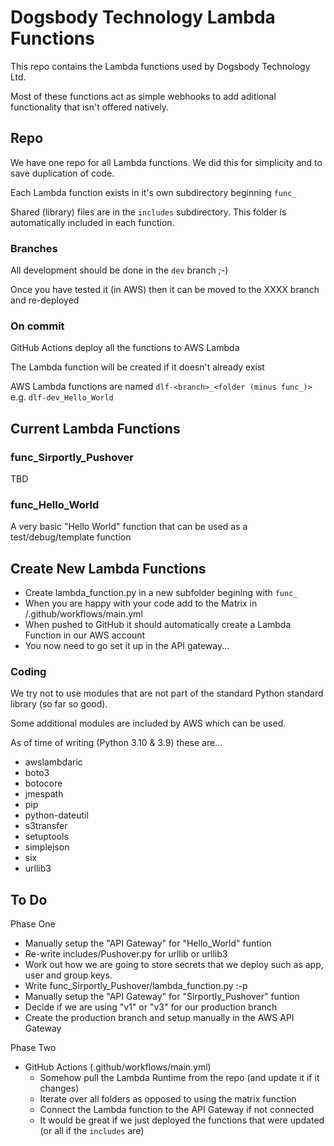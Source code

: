 # Dogsbody Technology Lambda Functions
This repo contains the Lambda functions used by Dogsbody Technology Ltd. 

Most of these functions act as simple webhooks to add aditional functionality that isn't offered natively.


## Repo
We have one repo for all Lambda functions. We did this for simplicity and to save duplication of code.

Each Lambda function exists in it's own subdirectory beginning `func_`

Shared (library) files are in the `includes` subdirectory. This folder is automatically included in each function.

### Branches
All development should be done in the `dev` branch ;-)

Once you have tested it (in AWS) then it can be moved to the XXXX branch and re-deployed

### On commit
GitHub Actions deploy all the functions to AWS Lambda

The Lambda function will be created if it doesn't already exist

AWS Lambda functions are named `dlf-<branch>_<folder (minus func_)>` e.g. `dlf-dev_Hello_World`


## Current Lambda Functions

### func_Sirportly_Pushover
TBD

### func_Hello_World
A very basic "Hello World" function that can be used as a test/debug/template function


## Create New Lambda Functions
- Create lambda_function.py in a new subfolder begining with `func_`
- When you are happy with your code add to the Matrix in /.github/workflows/main.yml
- When pushed to GitHub it should automatically create a Lambda Function in our AWS account
- You now need to go set it up in the API gateway...

### Coding
We try not to use modules that are not part of the standard Python standard library (so far so good).

Some additional modules are included by AWS which can be used.

As of time of writing (Python 3.10 & 3.9) these are...
- awslambdaric
- boto3
- botocore
- jmespath
- pip
- python-dateutil
- s3transfer
- setuptools
- simplejson
- six
- urllib3


## To Do
Phase One
- Manually setup the "API Gateway" for "Hello_World" funtion
- Re-write includes/Pushover.py for urllib or urllib3
- Work out how we are going to store secrets that we deploy such as app, user and group keys.
- Write func_Sirportly_Pushover/lambda_function.py :-p
- Manually setup the "API Gateway" for "Sirportly_Pushover" funtion
- Decide if we are using "v1" or "v3" for our production branch
- Create the production branch and setup manually in the AWS API Gateway

Phase Two
- GitHub Actions (.github/workflows/main.yml)
  - Somehow pull the Lambda Runtime from the repo (and update it if it changes)
  - Iterate over all folders as opposed to using the matrix function
  - Connect the Lambda function to the API Gateway if not connected
  - It would be great if we just deployed the functions that were updated (or all if the `includes` are)

